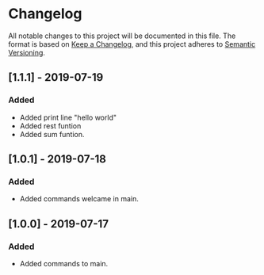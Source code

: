 # Changelog
All notable changes to this project will be documented in this file.
The format is based on [Keep a Changelog](https://keepachangelog.com/en/1.0.0/),
and this project adheres to [Semantic Versioning](https://semver.org/spec/v2.0.0.html).

## [1.1.1] - 2019-07-19
### Added
- Added print line "hello world"
- Added rest funtion
- Added sum funtion.

## [1.0.1] - 2019-07-18
### Added
- Added commands welcame in main.

## [1.0.0] - 2019-07-17
### Added
- Added commands to main.
